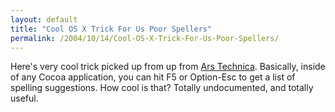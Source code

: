 ```yaml
---
layout: default
title: "Cool OS X Trick For Us Poor Spellers"
permalink: /2004/10/14/Cool-OS-X-Trick-For-Us-Poor-Spellers/
---
```


<P>Here's very cool trick&nbsp;picked up from&nbsp;up from <A href="http://episteme.arstechnica.com/eve/ubb.x?a=tpc&amp;s=50009562&amp;f=8300945231&amp;m=682005276631">Ars Technica</A>. Basically, inside of any Cocoa application, you can hit F5 or Option-Esc to get a list of spelling suggestions. How cool is that? Totally undocumented, and totally useful.</P>